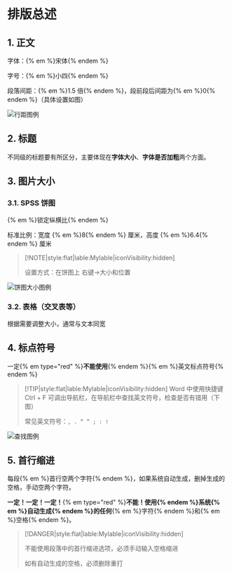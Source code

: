 # 排版总述

## 1. 正文

字体：{% em %}宋体{% endem %}

字号：{% em %}小四{% endem %}

段落间距：{% em %}1.5 倍{% endem %}，段前段后间距为{% em %}0{% endem %}（具体设置如图）

![行距图例](https://s1.ax1x.com/2020/07/05/UShtKA.png)

## 2. 标题

不同级的标题要有所区分，主要体现在**字体大小**、**字体是否加粗**两个方面。

## 3. 图片大小

### 3.1. SPSS 饼图

{% em %}锁定纵横比{% endem %}

标准比例：宽度 {% em %}8{% endem %} 厘米，高度 {% em %}6.4{% endem %} 厘米

> [!NOTE|style:flat|lable:Mylable|iconVisibility:hidden]
>
> 设置方式：在饼图上 右键->大小和位置

![饼图大小图例](https://s1.ax1x.com/2020/07/05/Up0kuD.png)

### 3.2. 表格（交叉表等）

根据需要调整大小，通常与文本同宽

## 4. 标点符号

一定{% em type="red" %}**不能使用**{% endem %}{% em %}英文标点符号{% endem %}

> [!TIP|style:flat|lable:Mylable|iconVisibility:hidden]
> Word 中使用快捷键 Ctrl + F 可调出导航栏，在导航栏中查找英文符号，检查是否有错用（下图）
>
> 常见英文符号：`, . “ ” ; : !`

![查找图例](https://s1.ax1x.com/2020/07/05/UpsT6P.png)

## 5. 首行缩进

每段{% em %}首行空两个字符{% endem %}，如果系统自动生成，删掉生成的空格，手动空两个字符。

**一定！一定！一定！**{% em type="red" %}**不能！**使用{% endem %}系统{% em %}自动生成{% endem %}的**任何**{% em %}字符{% endem %}和{% em %}空格{% endem %}。

> [!DANGER|style:flat|lable:Mylable|iconVisibility:hidden]
>
> 不能使用段落中的首行缩进选项，必须手动输入空格缩进
>
> 如有自动生成的空格，必须删除重打

